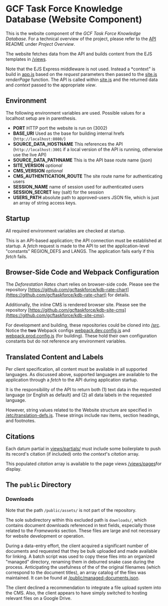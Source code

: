 # GCF Task Force Knowledge Database (Website Component)

This is the website component of the *GCF Task Force Knowledge Database*. For a technical overview of the project, please refer to the [API](https://github.com/gcftaskforce/kdb-api) README under *Project Overview*.

The website fetches data from the API and builds content from the EJS templates in [/views](/views).

Note that the EJS Express middleware is not used. Instead a *context" is build in [app.js](app.js) based on the *request* parameters then passed to the [site.js](site.js) *renderPage* function. The API is called within [site.js](site.js) and the returned data and *context* passed to the appropriate *view*.

## Environment

The following environment variables are used. Possible values for a localhost setup are in parenthesis.

- **PORT**  HTTP port the website is run on (3002)
- **BASE_URI** Used as the base for building internal hrefs (```http://localhost:8080/```)
- **SOURCE_DATA_HOSTNAME** This references the API (```http://localhost:3001``` if a local version of the API is running, otherwise use the live API)
- **SOURCE_DATA_PATHNAME** This is the API base route name (json)
- **SITE_VERSION** *optional*
- **CMS_VERSION** *optional*
- **CMS_AUTHENTICATION_ROUTE** The site route name for authenticating users
- **SESSION_NAME** name of session used for authenticated users
- **SESSION_SECRET** key (salt) for the session
- **USERS_PATH** absolute path to approved-users JSON file, which is just an array of string access keys.

## Startup

All required environment variables are checked at startup.

This is an API-based application; the API connection must be established at startup. A *fetch* request is made to the API to set the application-level "constants" REGION_DEFS and LANGS. The application fails early if this *fetch* fails.

## Browser-Side Code and Webpack Configuration

The *Deforestation Rates* chart relies on browser-side code. Please see the repository [https://github.com/gcftaskforce/kdb-rate-chart](https://github.com/gcftaskforce/kdb-rate-chart) for details.

Additionally, the inline CMS is rendered browser site. Please see the repository [https://github.com/gcftaskforce/kdb-site-cms](https://github.com/gcftaskforce/kdb-site-cms).

For development and building, these repositories could be cloned into [/src](/src). Notice the **two** Webpack configs [webpack.dev.config.js](webpack.dev.config.js) and [webpack.prod.config.js](webpack.prod.config.js) (for building). These hold their own configuration constants but do not reference any environment variables.

## Translated Content and Labels

Per client specification, all content must be available in all supported languages. As discussed above, supported languages are available to the application through a *fetch* to the API during application startup.

It is the responsibility of the API to return both (1) text data in the requested language (or English as default) and (2) all data labels in the requested language.

However, string values related to the Website structure are specified in [/etc/translation-defs.js](/etc/translation-defs.js). These strings include nav items, section headings, and footnotes.

## Citations

Each datum partial in [views/partials/](views/partials/) must include some boilerplate to push its record's citation (if included) onto the *context*'s *citation* array.

This populated *citation* array is available to the page views [/views/pages](/views/pages)for display.

## The ```public``` Directory

### Downloads

Note that the path ```/public/assets/``` is not part of the repository.

The sole subdirectory within this excluded path is ```downloads/```, which contains document downloads referenced in text fields, especially those related to the *Frameworks* section. These files are large and not necessary for website development or operation.

During a data-entry effort, the client acquired a significant number of documents and requested that they be bulk uploaded and made available for linking. A batch script was used to copy these files into an organized "managed" directory, renaming them in deburred snake case during the process. Anticipating the usefulness of the of the original filenames (which correspond to the document titles), an array catalog of the files was maintained. It can be found at [/public/managed-documents.json](/public/managed-documents.json).

The client declined a recommendation to integrate a file upload system into the CMS. Also, the client appears to have simply switched to hosting relevant files on a Google Drive.
